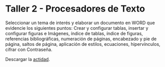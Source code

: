 # Taller 2 - Procesadores de Texto

Seleccionar un tema de interés y elaborar un documento en WORD que evidencie los siguientes puntos: 
Crear y configurar tablas, insertar y configurar figuras e Imágenes, índice de tablas, índice de figuras, 
referencias bibliográficas, numeración de páginas, encabezado y pie de página, saltos de página, 
aplicación de estilos, ecuaciones, hipervínculos, cifrar con Contraseña.

Descargar la [actidad](https://docs.google.com/document/d/1I4d4URZNtyvrMiROAYyam7phpaICWip1ckl6zDrqQyQ/edit?usp=sharing).
